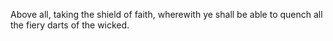 Above all, taking the shield of faith, wherewith ye shall be able to quench all the fiery darts of the wicked.
